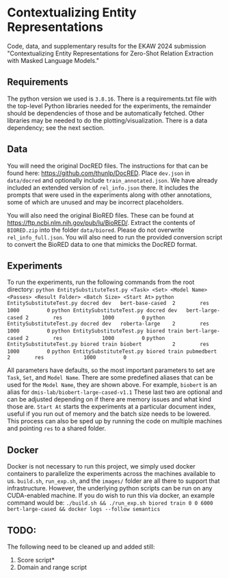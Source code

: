 # Contextualizing Entity Representations
Code, data, and supplementary results for the EKAW 2024 submission "Contextualizing Entity Representations for Zero-Shot Relation Extraction with Masked Language Models."


## Requirements
The python version we used is `3.8.16`.
There is a requirements.txt file with the top-level Python libraries needed for the experiments, the remainder should be dependencies of those and be automatically fetched.
Other libraries may be needed to do the plotting/visualization.
There is a data dependency; see the next section.


## Data
You will need the original DocRED files.
The instructions for that can be found here: https://github.com/thunlp/DocRED.
Place `dev.json` in `data/docred` and optionally include `train_annotated.json`.
We have already included an extended version of `rel_info.json` there.
It includes the prompts that were used in the experiments along with other annotations, some of which are unused and may be incorrect placeholders.

You will also need the original BioRED files.
These can be found at https://ftp.ncbi.nlm.nih.gov/pub/lu/BioRED/.
Extract the contents of `BIORED.zip` into the folder `data/biored`.
Please do not overwrite `rel_info_full.json`.
You will also need to run the provided conversion script to convert the BioRED data to one that mimicks the DocRED format.


## Experiments
To run the experiments, run the following commands from the root directory:
`python EntitySubstituteTest.py <Task> <Set> <Model Name>     <Passes> <Result Folder> <Batch Size> <Start At>`
`python EntitySubstituteTest.py docred dev   bert-base-cased  2        res             1000         0`
`python EntitySubstituteTest.py docred dev   bert-large-cased 2        res             1000         0`
`python EntitySubstituteTest.py docred dev   roberta-large    2        res             1000         0`
`python EntitySubstituteTest.py biored train bert-large-cased 2        res             1000         0`
`python EntitySubstituteTest.py biored train biobert          2        res             1000         0`
`python EntitySubstituteTest.py biored train pubmedbert       2        res             1000         0`

All parameters have defaults, so the most important parameters to set are `Task`, `Set`, and `Model Name`.
There are some predefined aliases that can be used for the `Model Name`, they are shown above.
For example, `biobert` is an alias for `dmis-lab/biobert-large-cased-v1.1`
These last two are optional and can be adjusted depending on if there are memory issues and what kind those are.
`Start At` starts the experiments at a particular document index, useful if you run out of memory and the batch size needs to be lowered.
This process can also be sped up by running the code on multiple machines and pointing `res` to a shared folder.


## Docker
Docker is not necessary to run this project, we simply used docker containers to parallelize the experiments across the machines available to us.
`build.sh`, `run_exp.sh`, and the `images/` folder are all there to support that infrastructure.
However, the underlying python scripts can be run on any CUDA-enabled machine.
If you do wish to run this via docker, an example command would be:
`./build.sh && ./run_exp.sh biored train 0 0 6000 bert-large-cased && docker logs --follow semantics`


## TODO:
The following need to be cleaned up and added still:
1. Score script*
2. Domain and range script